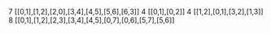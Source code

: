 7
[[0,1],[1,2],[2,0],[3,4],[4,5],[5,6],[6,3]]
4
[[0,1],[0,2]]
4
[[1,2],[0,1],[3,2],[1,3]]
8
[[0,1],[1,2],[2,3],[3,4],[4,5],[0,7],[0,6],[5,7],[5,6]]